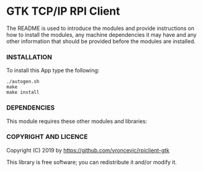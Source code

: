 # GTK TCP/IP RPI Client

The README is used to introduce the modules and provide instructions on
how to install the modules, any machine dependencies it may have and any 
other information that should be provided before the modules are installed.

### INSTALLATION

To install this App type the following:
```
./autogen.sh
make
make install
```

### DEPENDENCIES

This module requires these other modules and libraries:

### COPYRIGHT AND LICENCE

Copyright (C) 2019 by https://github.com/vroncevic/rpiclient-gtk

This library is free software; you can redistribute it and/or modify it.

